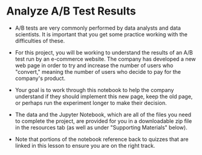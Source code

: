 # Analyze A/B Test Results
- A/B tests are very commonly performed by data analysts and data scientists. It is important that you get some practice working with the difficulties of these.

- For this project, you will be working to understand the results of an A/B test run by an e-commerce website. The company has developed a new web page in order to try and increase the number of users who "convert," meaning the number of users who decide to pay for the company's product.

- Your goal is to work through this notebook to help the company understand if they should implement this new page, keep the old page, or perhaps run the experiment longer to make their decision.

- The data and the Jupyter Notebook, which are all of the files you need to complete the project, are provided for you in a downloadable zip file in the resources tab (as well as under "Supporting Materials" below).

- Note that portions of the notebook reference back to quizzes that are linked in this lesson to ensure you are on the right track.
